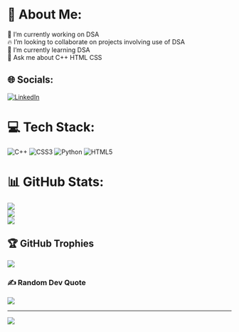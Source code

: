 # 💫 About Me:
🔭 I’m currently working on DSA<br>🔥 I’m looking to collaborate on projects involving use of DSA<br>🌱 I’m currently learning DSA<br>💬 Ask me about C++ HTML CSS 


## 🌐 Socials:
[![LinkedIn](https://img.shields.io/badge/LinkedIn-%230077B5.svg?logo=linkedin&logoColor=white)](https://linkedin.com/in/pulkit-sharma-591805248) 

# 💻 Tech Stack:
![C++](https://img.shields.io/badge/c++-%2300599C.svg?style=for-the-badge&logo=c%2B%2B&logoColor=white) ![CSS3](https://img.shields.io/badge/css3-%231572B6.svg?style=for-the-badge&logo=css3&logoColor=white) ![Python](https://img.shields.io/badge/python-3670A0?style=for-the-badge&logo=python&logoColor=ffdd54) ![HTML5](https://img.shields.io/badge/html5-%23E34F26.svg?style=for-the-badge&logo=html5&logoColor=white)
# 📊 GitHub Stats:
![](https://github-readme-stats.vercel.app/api?username=Pulkitspace&theme=radical&hide_border=true&include_all_commits=true&count_private=true)<br/>
![](https://github-readme-streak-stats.herokuapp.com/?user=Pulkitspace&theme=radical&hide_border=true)<br/>
![](https://github-readme-stats.vercel.app/api/top-langs/?username=Pulkitspace&theme=radical&hide_border=true&include_all_commits=true&count_private=true&layout=compact)

## 🏆 GitHub Trophies
![](https://github-profile-trophy.vercel.app/?username=Pulkitspace&theme=radical&no-frame=false&no-bg=true&margin-w=4)

### ✍️ Random Dev Quote
![](https://quotes-github-readme.vercel.app/api?type=horizontal&theme=radical)

---
[![](https://visitcount.itsvg.in/api?id=Pulkitspace&icon=0&color=0)](https://visitcount.itsvg.in)

<!-- Proudly created with GPRM ( https://gprm.itsvg.in ) -->


<!---
Pulkitspace/Pulkitspace is a ✨ special ✨ repository because its `README.md` (this file) appears on your GitHub profile.
You can click the Preview link to take a look at your changes.
--->
